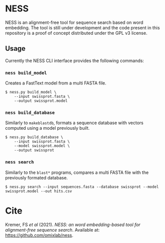 # NESS

NESS is an alignment-free tool for sequence search based on word embedding. The tool is still under development and the code present in this repository is a proof of concept distributed under the GPL v3 license. 

## Usage

Currently the NESS CLI interface provides the following commands:

### `ness build_model`

Creates a FastText model from a multi FASTA file. 

```
$ ness.py build_model \
    --input swissprot.fasta \
    --output swissprot.model
```

### `ness build_database`

Similarly to `makeblastdb`, formats a sequence database with vectors computed using a
model previously built. 

```
$ ness.py build_database \
    --input swissprot.fasta \
    --model swissprot.model \
    --output swissprot
```

### `ness search`

Similarly to the `blast*` programs, compares a multi  FASTA file with the previously formated database.
```
$ ness.py search --input sequences.fasta --database swissprot --model swissprot.model --out hits.csv
```
# Cite
Kremer, FS *et al* (2021). *NESS: an word embedding-based tool for alignment-free sequence search*. Available at: https://github.com/omixlab/ness. 
